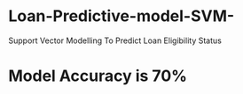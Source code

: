 # Loan-Predictive-model-SVM-
Support Vector Modelling To Predict Loan Eligibility Status  
# Model Accuracy is 70% 
